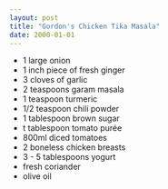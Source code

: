```yaml
---
layout: post
title: "Gordon's Chicken Tika Masala"
date: 2000-01-01
---
```


- 1 large onion
- 1 inch piece of fresh ginger
- 3 cloves of garlic
- 2 teaspoons garam masala
- 1 teaspoon turmeric
- 1/2 teaspoon chili powder
- 1 tablespoon brown sugar
- t tablespoon tomato purée
- 800ml diced tomatoes
- 2 boneless chicken breasts
- 3 - 5 tablespoons yogurt
- fresh coriander
- olive oil